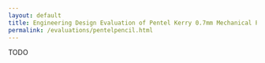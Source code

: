 ```yaml
---
layout: default
title: Engineering Design Evaluation of Pentel Kerry 0.7mm Mechanical Pencil
permalink: /evaluations/pentelpencil.html
---
```


TODO